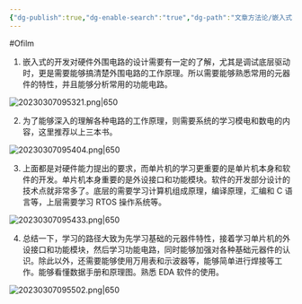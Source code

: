 ```yaml
---
{"dg-publish":true,"dg-enable-search":"true","dg-path":"文章方法论/嵌入式开发的学习路线.md","permalink":"/文章方法论/嵌入式开发的学习路线/","dgEnableSearch":"true","dgPassFrontmatter":true}
---
```


#Ofilm

1. 嵌入式的开发对硬件外围电路的设计需要有一定的了解，尤其是调试底层驱动时，更是需要能够搞清楚外围电路的工作原理。所以需要能够熟悉常用的元器件的特性，并且能够分析常用的功能电路。

![20230307095321.png|650](/img/user/0.Asset/resource/20230307095321.png)


2. 为了能够深入的理解各种电路的工作原理，则需要系统的学习模电和数电的内容，这里推荐以上三本书。

![20230307095404.png|650](/img/user/0.Asset/resource/20230307095404.png)


  
3. 上面都是对硬件能力提出的要求，而单片机的学习更重要的是单片机本身和软件的开发。单片机本身重要的是外设接口和功能模块。软件的开发部分设计的技术点就非常多了。底层的需要学习计算机组成原理，编译原理，汇编和 C 语言等，上层需要学习 RTOS 操作系统等。

  ![20230307095433.png|650](/img/user/0.Asset/resource/20230307095433.png)

4. 总结一下，学习的路径大致为先学习基础的元器件特性，接着学习单片机的外设接口和功能模块，然后学习功能电路，同时能够加强对各种基础元器件的认识。除此以外，还需要能够使用万用表和示波器等，能够简单进行焊接等工作。能够看懂数据手册和原理图。熟悉 EDA 软件的使用。

![20230307095502.png|650](/img/user/0.Asset/resource/20230307095502.png)